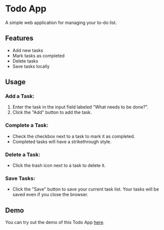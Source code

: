 # Todo App

A simple web application for managing your to-do list.

## Features

- Add new tasks
- Mark tasks as completed
- Delete tasks
- Save tasks locally

## Usage

### Add a Task:

1. Enter the task in the input field labeled "What needs to be done?".
2. Click the "Add" button to add the task.

### Complete a Task:

- Check the checkbox next to a task to mark it as completed.
- Completed tasks will have a strikethrough style.

### Delete a Task:

- Click the trash icon next to a task to delete it.

### Save Tasks:

- Click the "Save" button to save your current task list. Your tasks will be saved even if you close the browser.

## Demo

You can try out the demo of this Todo App [here](https://userstasklist.ccbp.tech/).
